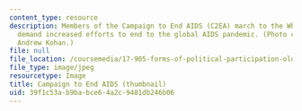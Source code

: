 ```yaml
---
content_type: resource
description: Members of the Campaign to End AIDS (C2EA) march to the White House to
  demand increased efforts to end to the global AIDS pandemic. (Photo courtesy of
  Andrew Kohan.)
file: null
file_location: /coursemedia/17-905-forms-of-political-participation-old-and-new-spring-2005/39f1c53ab9babce64a2c9481db246b06_17-905s05-th.jpg
file_type: image/jpeg
resourcetype: Image
title: Campaign to End AIDS (thumbnail)
uid: 39f1c53a-b9ba-bce6-4a2c-9481db246b06
---
```

